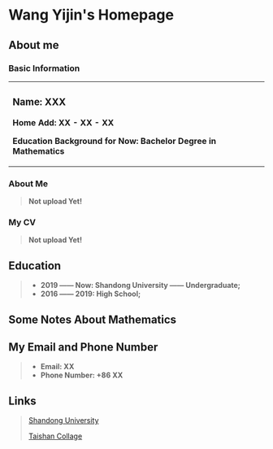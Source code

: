 # Wang Yijin's Homepage
## About me
### Basic Information
<table border="0">
  <tr>
    <td width="100%">
      <h3>Name: XXX</h3>
      <p><b>Home Add: XX - XX - XX</b></p>
      <p><b>Education Background for Now: Bachelor Degree in Mathematics</b></p>
    </td>
  </tr>
</table>

### About Me
> **Not upload Yet!**

### My CV
> **Not upload Yet!**

## Education

> + **2019 —— Now: Shandong University —— Undergraduate;**
> + **2016 —— 2019: High School;**

## Some Notes About Mathematics
> 

## My Email and Phone Number
> + **Email: XX**
> + **Phone Number: +86 XX**

## Links
> [Shandong University](https://www.sdu.edu.cn/)
> 
> [Taishan Collage](https://www.tsxt.sdu.edu.cn/)

